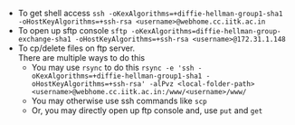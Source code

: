 - To get shell access
    ``ssh -oKexAlgorithms=+diffie-hellman-group1-sha1 -oHostKeyAlgorithms=+ssh-rsa <username>@webhome.cc.iitk.ac.in``
- To open up sftp console
    ``sftp -oKexAlgorithms=diffie-hellman-group-exchange-sha1 -oHostKeyAlgorithms=+ssh-rsa <username>@172.31.1.148``
- To cp/delete files on ftp server. \
    There are multiple ways to do this
    - You may use ``rsync`` to do this
        ``rsync -e 'ssh -oKexAlgorithms=+diffie-hellman-group1-sha1 -oHostKeyAlgorithms=+ssh-rsa' -alPvz <local-folder-path> <username>@webhome.cc.iitk.ac.in:/www/<username>/www/``
    - You may otherwise use ssh commands like ``scp``
    - Or, you may directly open up ftp console and, use ``put`` and ``get``



